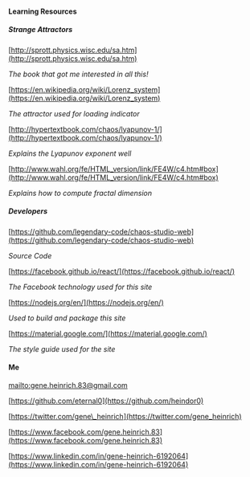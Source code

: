 #### Learning Resources
##### Strange Attractors

[http://sprott.physics.wisc.edu/sa.htm](http://sprott.physics.wisc.edu/sa.htm) 

*The book that got me interested in all this!*

[https://en.wikipedia.org/wiki/Lorenz_system](https://en.wikipedia.org/wiki/Lorenz_system)

*The attractor used for loading indicator*

[http://hypertextbook.com/chaos/lyapunov-1/](http://hypertextbook.com/chaos/lyapunov-1/)

*Explains the Lyapunov exponent well*

[http://www.wahl.org/fe/HTML_version/link/FE4W/c4.htm#box](http://www.wahl.org/fe/HTML_version/link/FE4W/c4.htm#box)

*Explains how to compute fractal dimension*

##### Developers

[https://github.com/legendary-code/chaos-studio-web](https://github.com/legendary-code/chaos-studio-web)

*Source Code*

[https://facebook.github.io/react/](https://facebook.github.io/react/)

*The Facebook technology used for this site*

[https://nodejs.org/en/](https://nodejs.org/en/)

*Used to build and package this site*

[https://material.google.com/](https://material.google.com/)

*The style guide used for the site*

#### Me

[mailto:gene.heinrich.83@gmail.com](mailto:gene.heinrich.83@gmail.com)

[https://github.com/eternal0](https://github.com/heindor0)

[https://twitter.com/gene\_heinrich](https://twitter.com/gene_heinrich)

[https://www.facebook.com/gene.heinrich.83](https://www.facebook.com/gene.heinrich.83)

[https://www.linkedin.com/in/gene-heinrich-6192064](https://www.linkedin.com/in/gene-heinrich-6192064)
